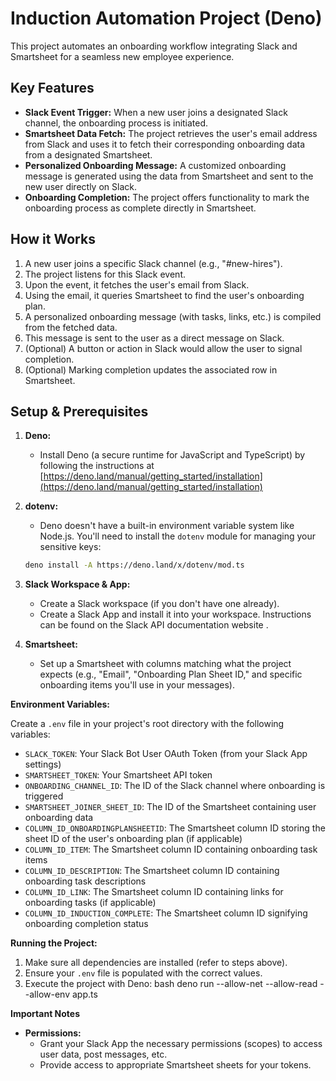 # Induction Automation Project (Deno)

This project automates an onboarding workflow integrating Slack and Smartsheet for a seamless new employee experience.

## Key Features

* **Slack Event Trigger:** When a new user joins a designated Slack channel, the onboarding process is initiated.
* **Smartsheet Data Fetch:** The project retrieves the user's email address from Slack and uses it to fetch their corresponding onboarding data from a designated Smartsheet.
* **Personalized Onboarding Message:** A customized onboarding message is generated using the data from Smartsheet and sent to the new user directly on Slack.
* **Onboarding Completion:** The project offers functionality to mark the onboarding process as complete directly in Smartsheet.

## How it Works 

1. A new user joins a specific Slack channel (e.g., "#new-hires").
2. The project listens for this Slack event.
3. Upon the event, it fetches the user's email from Slack.
4. Using the email, it queries Smartsheet to find the user's onboarding plan.
5. A personalized onboarding message (with tasks, links, etc.) is compiled from the fetched data.
6. This message is sent to the user as a direct message on Slack.
7. (Optional) A button or action in Slack would allow the user to signal completion.
8. (Optional) Marking completion updates the associated row in Smartsheet.

## Setup & Prerequisites

1. **Deno:**
   * Install Deno (a secure runtime for JavaScript and TypeScript) by following the instructions at [https://deno.land/manual/getting_started/installation](https://deno.land/manual/getting_started/installation) 

2. **dotenv:**
   * Deno doesn't have a built-in environment variable system like Node.js. You'll need to install the `dotenv` module for managing your sensitive keys:
   ```bash
   deno install -A https://deno.land/x/dotenv/mod.ts
   ```
3. **Slack Workspace & App:**
   * Create a Slack workspace (if you don't have one already).
   * Create a Slack App and install it into your workspace.  Instructions can be found on the Slack API documentation website .

4. **Smartsheet:**
   * Set up a Smartsheet with columns matching what the project expects (e.g., "Email", "Onboarding Plan Sheet ID," and specific onboarding items you'll use in your messages).

**Environment Variables:**

Create a `.env` file in your project's root directory with the following variables:

* `SLACK_TOKEN`: Your Slack Bot User OAuth Token (from your Slack App settings)
* `SMARTSHEET_TOKEN`: Your Smartsheet API token 
* `ONBOARDING_CHANNEL_ID`: The ID of the Slack channel where onboarding is triggered
* `SMARTSHEET_JOINER_SHEET_ID`: The ID of the Smartsheet containing user onboarding data
* `COLUMN_ID_ONBOARDINGPLANSHEETID`: The Smartsheet column ID storing the sheet ID of the user's onboarding plan (if applicable)
* `COLUMN_ID_ITEM`: The Smartsheet column ID containing onboarding task items
* `COLUMN_ID_DESCRIPTION`: The Smartsheet column ID containing onboarding task descriptions
* `COLUMN_ID_LINK`:  The Smartsheet column ID containing links for onboarding tasks (if applicable)
* `COLUMN_ID_INDUCTION_COMPLETE`: The Smartsheet column ID signifying onboarding completion status

**Running the Project:**

1. Make sure all dependencies are installed (refer to steps above).
2. Ensure your `.env` file is populated with the correct values.
3. Execute the project with Deno:
   bash
   deno run --allow-net --allow-read --allow-env app.ts 
   

**Important Notes**

* **Permissions:**
   * Grant your Slack App the necessary permissions (scopes) to access user data, post messages, etc.
   * Provide access to appropriate Smartsheet sheets for your tokens.
